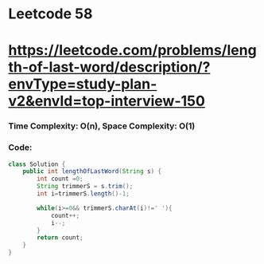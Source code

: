 # Leetcode 58
# https://leetcode.com/problems/length-of-last-word/description/?envType=study-plan-v2&envId=top-interview-150

### Time Complexity: O(n), Space Complexity: O(1)


### Code:

```java
class Solution {
    public int lengthOfLastWord(String s) {
        int count =0;
        String trimmerS = s.trim();
        int i=trimmerS.length()-1;

        while(i>=0&& trimmerS.charAt(i)!=' '){
            count++;
            i--;
        }
        return count;
    }
}

